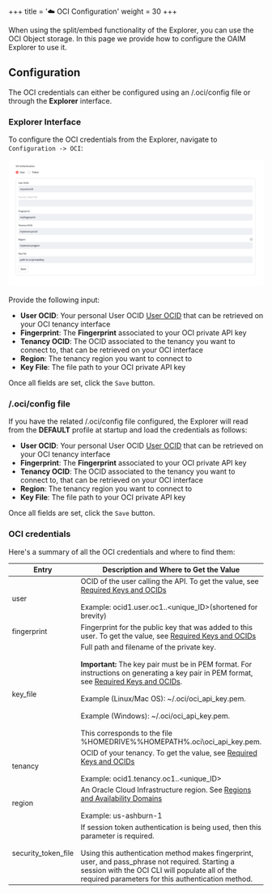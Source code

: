+++
title = '☁️ OCI Configuration'
weight = 30
+++

<!--
Copyright (c) 2023, 2024, Oracle and/or its affiliates.
Licensed under the Universal Permissive License v1.0 as shown at http://oss.oracle.com/licenses/upl.
-->

When using the split/embed functionality of the Explorer, you can use the OCI Object storage. In this page we provide how to configure the OAIM Explorer to use it.

## Configuration

The OCI credentials can either be configured using an /.oci/config file or through the **Explorer** interface.

### Explorer Interface

To configure the OCI credentials from the Explorer, navigate to `Configuration -> OCI`:

![OCI config](images/oci-config.png)

Provide the following input:

- **User OCID**: Your personal User OCID [User OCID](#OCI-credentials) that can be retrieved on your OCI tenancy interface
- **Fingerprint**: The **Fingerprint** associated to your OCI private API key
- **Tenancy OCID**: The OCID associated to the tenancy you want to connect to, that can be retrieved on your OCI interface
- **Region**: The tenancy region you want to connect to
- **Key File**: The file path to your OCI private API key

Once all fields are set, click the `Save` button.

### /.oci/config file

If you have the related /.oci/config file configured, the Explorer will read from the **DEFAULT** profile at startup and load the credentials as follows:

- **User OCID**: Your personal User OCID [User OCID](#OCI-credentials) that can be retrieved on your OCI tenancy interface
- **Fingerprint**: The **Fingerprint** associated to your OCI private API key
- **Tenancy OCID**: The OCID associated to the tenancy you want to connect to, that can be retrieved on your OCI interface
- **Region**: The tenancy region you want to connect to
- **Key File**: The file path to your OCI private API key

Once all fields are set, click the `Save` button.

### OCI credentials

Here's a summary of all the OCI credentials and where to find them:

| Entry                | Description and Where to Get the Value   | Required? |
| -------------------- | ---------------------------------------- | ----------|
| user                 | OCID of the user calling the API. To get the value, see [Required Keys and OCIDs](https://docs.oracle.com/en-us/iaas/Content/API/Concepts/apisigningkey.htm#Required_Keys_and_OCIDs) <br> <br> Example: ocid1.user.oc1..<unique_ID>(shortened for brevity)   | Yes |
| fingerprint          | Fingerprint for the public key that was added to this user. To get the value, see [Required Keys and OCIDs](https://docs.oracle.com/en-us/iaas/Content/API/Concepts/apisigningkey.htm#Required_Keys_and_OCIDs)                                                  | Yes |
| key_file             | Full path and filename of the private key. <br><br> **Important:** The key pair must be in PEM format. For instructions on generating a key pair in PEM format, see [Required Keys and OCIDs](https://docs.oracle.com/en-us/iaas/Content/API/Concepts/apisigningkey.htm#Required_Keys_and_OCIDs). <br><br>Example (Linux/Mac OS): ~/.oci/oci_api_key.pem. <br><br> Example (Windows): ~/.oci/oci_api_key.pem. <br><br> This corresponds to the file %HOMEDRIVE%%HOMEPATH%\.oci\oci_api_key.pem. | Yes |
| tenancy              | OCID of your tenancy. To get the value, see [Required Keys and OCIDs](https://docs.oracle.com/en-us/iaas/Content/API/Concepts/apisigningkey.htm#Required_Keys_and_OCIDs) <br><br> Example: ocid1.tenancy.oc1..<unique_ID> | Yes |
| region               | An Oracle Cloud Infrastructure region. See [Regions and Availability Domains](https://docs.oracle.com/en-us/iaas/Content/General/Concepts/regions.htm) <br><br> Example: us-ashburn-1                                         | Yes |
| security_token_file  | If session token authentication is being used, then this parameter is required. <br><br> Using this authentication method makes fingerprint, user, and pass_phrase not required. Starting a session with the OCI CLI will populate all of the required parameters for this authentication method.                                       | Conditional |
